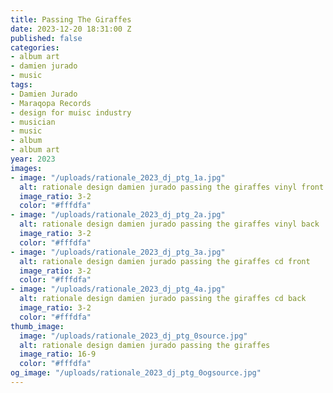 ```yaml
---
title: Passing The Giraffes
date: 2023-12-20 18:31:00 Z
published: false
categories:
- album art
- damien jurado
- music
tags:
- Damien Jurado
- Maraqopa Records
- design for muisc industry
- musician
- music
- album
- album art
year: 2023
images:
- image: "/uploads/rationale_2023_dj_ptg_1a.jpg"
  alt: rationale design damien jurado passing the giraffes vinyl front
  image_ratio: 3-2
  color: "#fffdfa"
- image: "/uploads/rationale_2023_dj_ptg_2a.jpg"
  alt: rationale design damien jurado passing the giraffes vinyl back
  image_ratio: 3-2
  color: "#fffdfa"
- image: "/uploads/rationale_2023_dj_ptg_3a.jpg"
  alt: rationale design damien jurado passing the giraffes cd front
  image_ratio: 3-2
  color: "#fffdfa"
- image: "/uploads/rationale_2023_dj_ptg_4a.jpg"
  alt: rationale design damien jurado passing the giraffes cd back
  image_ratio: 3-2
  color: "#fffdfa"
thumb_image:
  image: "/uploads/rationale_2023_dj_ptg_0source.jpg"
  alt: rationale design damien jurado passing the giraffes
  image_ratio: 16-9
  color: "#fffdfa"
og_image: "/uploads/rationale_2023_dj_ptg_0ogsource.jpg"
---
```


